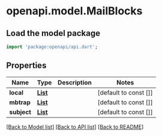 # openapi.model.MailBlocks

## Load the model package
```dart
import 'package:openapi/api.dart';
```

## Properties
Name | Type | Description | Notes
------------ | ------------- | ------------- | -------------
**local** | [**List<MailBlockClickHouse>**](MailBlockClickHouse.md) |  | [default to const []]
**mbtrap** | [**List<MailBlockClickHouse>**](MailBlockClickHouse.md) |  | [default to const []]
**subject** | [**List<MailBlockRspamd>**](MailBlockRspamd.md) |  | [default to const []]

[[Back to Model list]](../README.md#documentation-for-models) [[Back to API list]](../README.md#documentation-for-api-endpoints) [[Back to README]](../README.md)


